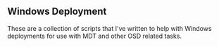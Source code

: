 ## Windows Deployment

These are a collection of scripts that I've written to help with Windows deployments for use with MDT and other OSD related tasks.
